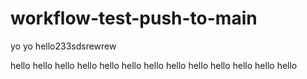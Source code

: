 # workflow-test-push-to-main
yo
yo
hello233sdsrewrew

hello
hello
hello
hello
hello
hello
hello
hello
hello
hello
hello
hello
hello
